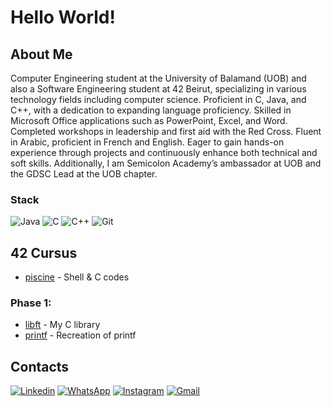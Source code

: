 
# Hello World!

## About Me 
Computer Engineering student at the University of Balamand (UOB) and also a Software Engineering student at 42 Beirut, specializing in various technology fields including computer science. Proficient in C, Java, and C++, with a dedication to expanding language proficiency. Skilled in Microsoft Office applications such as PowerPoint, Excel, and Word. Completed workshops in leadership and first aid with the Red Cross. Fluent in Arabic, proficient in French and English. Eager to gain hands-on experience through projects and continuously enhance both technical and soft skills. Additionally, I am Semicolon Academy’s ambassador at UOB and the GDSC Lead at the UOB chapter.

### Stack
![Java](https://img.shields.io/badge/java-F4B728?style=for-the-badge&logo=openjdk&logoColor=black)
![C](https://img.shields.io/badge/c-%2300599C.svg?style=for-the-badge&logo=c&logoColor=white)
![C++](https://img.shields.io/badge/c++-%2300599C.svg?style=for-the-badge&logo=c%2B%2B&logoColor=white)
![Git](https://img.shields.io/badge/git-%23F05033.svg?style=for-the-badge&logo=git&logoColor=white)

## 42 Cursus
- [piscine](https://github.com/MarioMakhlouta/42Beirut/tree/main/MarioPiscine) - Shell & C codes

### Phase 1:

- [libft](https://github.com/MarioMakhlouta/42Beirut/tree/main/MarioStudent/C%20Cursus/Milestones/Milestone00/Project%200%20-%20Libft) - My C library
- [printf](https://github.com/MarioMakhlouta/42Beirut/tree/main/MarioStudent/C%20Cursus/Milestones/Milestone01/Project%200%20-%20ft_printf) - Recreation of printf


## Contacts

[![Linkedin](https://img.shields.io/badge/LinkedIn-0077B5?style=for-the-badge&logo=linkedin&logoColor=white)](https://www.linkedin.com/in/mario-makhlouta/) [![WhatsApp](https://img.shields.io/badge/WhatsApp-25D366?style=for-the-badge&logo=whatsapp&logoColor=white)](https://wa.me/96170086618) [![Instagram](https://img.shields.io/badge/Instagram-%23E4405F.svg?style=for-the-badge&logo=Instagram&logoColor=white)](https://www.instagram.com/mario.makhlouta/) [![Gmail](https://img.shields.io/badge/Gmail-D14836?style=for-the-badge&logo=gmail&logoColor=white)](mailto:mario.uni.618@gmail.com)
